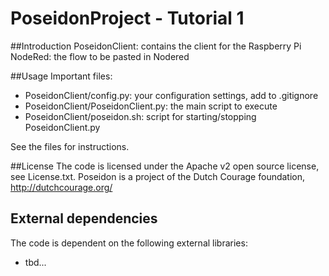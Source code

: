 # PoseidonProject - Tutorial 1

##Introduction
PoseidonClient: contains the client for the Raspberry Pi
NodeRed: the flow to be pasted in Nodered

##Usage
Important files:
- PoseidonClient/config.py: your configuration settings, add to .gitignore
- PoseidonClient/PoseidonClient.py: the main script to execute
- PoseidonClient/poseidon.sh: script for starting/stopping PoseidonClient.py

See the files for instructions.

##License 
The code is licensed under the Apache v2 open source license, see License.txt. 
Poseidon is a project of the Dutch Courage foundation, http://dutchcourage.org/

## External dependencies
The code is dependent on the following external libraries:
- tbd...